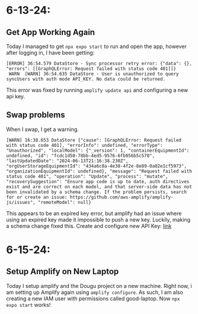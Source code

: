 # 6-13-24:
## Get App Working Again
Today I managed to get `npx expo start` to run and open the app, however after logging in, I have been getting: 
```
[ERROR] 36:54.579 DataStore - Sync processor retry error: {"data": {}, "errors": [[GraphQLError: Request failed with status code 401]]}
 WARN  [WARN] 36:54.635 DataStore - User is unauthorized to query syncUsers with auth mode API_KEY. No data could be returned.
 ```
This error was fixed by running `amplify update api` and configuring a new api key.

## Swap problems
When I swap, I get a warning.
```
[WARN] 16:38.653 DataStore {"cause": [GraphQLError: Request failed with status code 401], "errorInfo": undefined, "errorType": "Unauthorized", "localModel": {"_version": 1, "containerEquipmentId": undefined, "id": "fcdc1d50-78bb-4ed5-9576-6fb056b5c570", "lastUpdatedDate": "2024-06-13T21:16:38.230Z", "orgUserStorageEquipmentId": "434a6c8a-4e38-4f2e-8e89-0a02e1cf5973", "organizationEquipmentId": undefined}, "message": "Request failed with status code 401", "operation": "Update", "process": "mutate", "recoverySuggestion": "Ensure app code is up to date, auth directives exist and are correct on each model, and that server-side data has not been invalidated by a schema change. If the problem persists, search for or create an issue: https://github.com/aws-amplify/amplify-js/issues", "remoteModel": null}
```
This appears to be an expired key error, but amplify had an issue where using an expired key made it impossible to push a new key. Luckily, making a schema change fixed this.
Create and configure new API Key: [link](https://docs.amplify.aws/gen1/javascript/tools/cli-legacy/config-params/#createapikey)

# 6-15-24:
## Setup Amplify on New Laptop
Today I setup amplify and the Dougu project on a new machine. Right now, i am setting up Amplify again using `amplify configure`. As such, I am also creating a new IAM user with permissions called good-laptop. Now `npx expo start` works!
